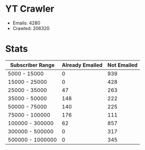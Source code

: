 # YT Crawler
- Emails: 4280
- Crawled: 206320

# Stats
| Subscriber Range  | Already Emailed | Not Emailed |
|-------|-------|-------|
| 5000 - 15000 | 0 | 939 |
| 15000 - 25000 | 0 | 428 |
| 25000 - 35000 | 47 | 263 |
| 35000 - 50000 | 148 | 222 |
| 50000 - 75000 | 140 | 225 |
| 75000 - 100000 | 176 | 111 |
| 100000 - 300000 | 62 | 857 |
| 300000 - 500000 | 0 | 317 |
| 500000 - 1000000 | 0 | 345 |
